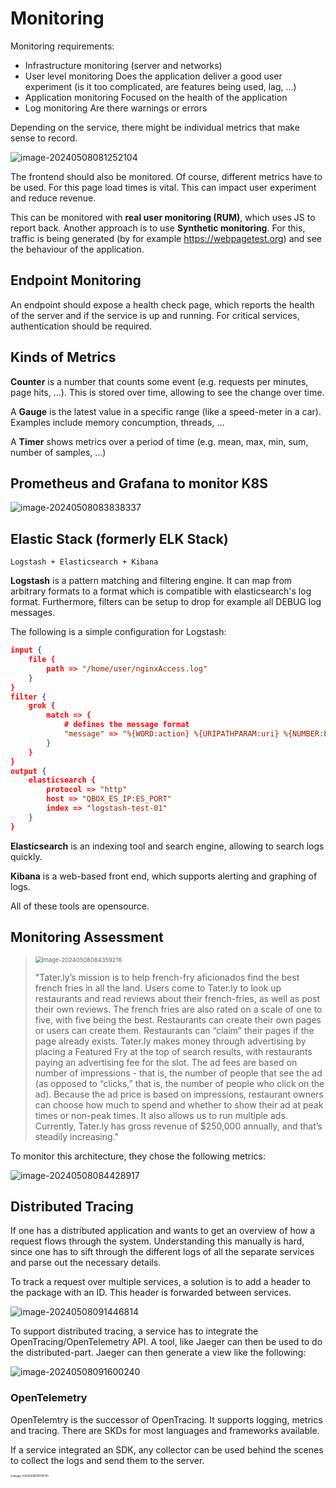 # Monitoring 

Monitoring requirements:

* Infrastructure monitoring (server and networks)
* User level monitoring
  Does the application deliver a good user experiment (is it too complicated, are features being used, lag, ...)
* Application monitoring
  Focused on the health of the application
* Log monitoring
  Are there warnings or errors

Depending on the service, there might be individual metrics that make sense to record.

![image-20240508081252104](./res/Monitoring/image-20240508081252104.png)

The frontend should also be monitored. Of course, different metrics have to be used. For this page load times is vital.  This can impact user experiment and reduce revenue. 

This can be monitored with **real user monitoring (RUM)**, which uses JS to report back. Another approach is to use **Synthetic monitoring**. For this, traffic is being generated (by for example https://webpagetest.org) and see the behaviour of the application.

## Endpoint Monitoring

An endpoint should expose a health check page, which reports the health of the server and if the service is up and running. For critical services, authentication should be required.

## Kinds of Metrics

**Counter** is a number that counts some event (e.g. requests per minutes, page hits, ...). This is stored over time, allowing to see the change over time.

A **Gauge** is the latest value in a specific range (like a speed-meter in a car). Examples include memory concumption, threads, ...

A **Timer** shows metrics over a period of time (e.g. mean, max, min, sum, number of samples, ...)

## Prometheus and Grafana to monitor K8S

![image-20240508083838337](./res/Monitoring/image-20240508083838337.png) 

## Elastic Stack (formerly ELK Stack)

`Logstash + Elasticsearch + Kibana`

**Logstash** is a pattern matching and filtering engine. It can map from arbitrary formats to a format which is compatible with elasticsearch's log format. Furthermore, filters can be setup to drop for example all DEBUG log messages.

The following is a simple configuration for Logstash:

```json
input {
    file {
    	path => "/home/user/nginxAccess.log"
	}
}
filter {
    grok {
        match => {
    		# defines the message format
            "message" => "%{WORD:action} %{URIPATHPARAM:uri} %{NUMBER:bytes}"
        }
    }
}
output {
    elasticsearch {
        protocol => "http"
        host => "QBOX_ES_IP:ES_PORT"
        index => "logstash-test-01"
    }
}
```



**Elasticsearch** is an indexing tool and search engine, allowing to search logs quickly.

**Kibana** is a web-based front end, which supports alerting and graphing of logs.

All of these tools are opensource.

## Monitoring Assessment

> <img src="./res/Monitoring/image-20240508084359216.png" alt="image-20240508084359216" style="zoom:67%;" />
>
> "Tater.ly’s mission is to help french-fry aficionados find the best french fries in all the land. Users come to Tater.ly to look up restaurants and read reviews about their french-fries, as well as post their own reviews. The french fries are also rated on a scale of one to five, with five being the best. Restaurants can create their own pages or users can create them. Restaurants can “claim” their pages if the page already exists. Tater.ly makes money through advertising by placing a Featured Fry at the top of search results, with restaurants paying an advertising fee for the slot. The ad fees are based on number of impressions - that is, the number of people that see the ad (as opposed to “clicks,” that is, the number of people who click on the ad). Because the ad price is based on impressions, restaurant owners can choose how much to spend and whether to show their ad at peak times or non-peak times. It also allows us to run multiple ads. Currently, Tater.ly has gross revenue of $250,000 annually, and that’s steadily increasing."

To monitor this architecture, they chose the following metrics:

![image-20240508084428917](./res/Monitoring/image-20240508084428917.png)

## Distributed Tracing 

If one has a distributed application and wants to get an overview of how a request flows through the system. Understanding this manually is hard, since one has to sift through the different logs of all the separate services and parse out the necessary details.

To track a request over multiple services, a solution is to add a header to the package with an ID. This header is forwarded between services.

![image-20240508091446814](./res/Monitoring/image-20240508091446814.png)

To support distributed tracing, a service has to integrate the OpenTracing/OpenTelemetry API. A tool, like Jaeger can then be used to do the distributed-part. Jaeger can then generate a view like the following:

![image-20240508091600240](./res/Monitoring/image-20240508091600240.png)

### OpenTelemetry

OpenTelemtry is the successor of OpenTracing. It supports logging, metrics and tracing. There are SKDs for most languages and frameworks available.

If a service integrated an SDK, any collector can be used behind the scenes to collect the logs and send them to the server.

<img src="./res/Monitoring/image-20240508091918795.png" alt="image-20240508091918795" style="zoom:30%;" />

